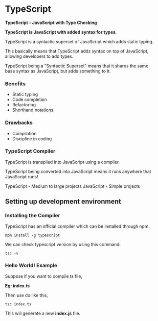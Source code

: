 # TypeScript

**TypeScript - JavaScript with Type Checking**

**TypeScript is JavaScript with added syntax for types.**

TypeScript is a syntactic superset of JavaScript which adds static typing.

This basically means that TypeScript adds syntax on top of JavaScript, allowing developers to add types.

TypeScript being a "Syntactic Superset" means that it shares the same base syntax as JavaScript, but adds something to it.

### Benefits

- Static typing
- Code completion
- Refactoring
- Shorthand notations

### Drawbacks

- Compilation
- Discipline in coding

### TypeScript Compiler

TypeScript is transpiled into JavaScript using a compiler.

TypeScript being converted into JavaScript means it runs anywhere that JavaScript runs!

TypeScript - Medium to large projects
JavaScript - Simple projects

## Setting up development environment

### Installing the Compiler

TypeScript has an official compiler which can be installed through npm.

`npm install -g typescript`

We can check typescript version by using this command.

`tsc -v`

### Hello World! Example

Suppose if you want to compile ts file,

**Eg: index.ts**

Then use do like this,

`tsc index.ts`

This will generate a new **index.js** file.

